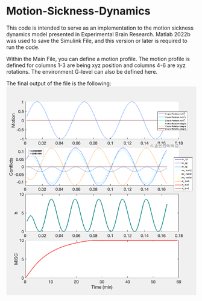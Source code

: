 # Motion-Sickness-Dynamics

This code is intended to serve as an implementation to the motion sickness dynamics model presented in Experimental Brain Research.
Matlab 2022b was used to save the Simulink File, and this version or later is required to run the code.

Within the Main File, you can define a motion profile. 
The motion profile is defined for columns 1-3 are being xyz position and columns 4-6 are xyz rotations.
The environment G-level can also be defined here.

The final output of the file is the following:
![Screenshot](ExampleOutput.png)

